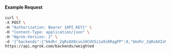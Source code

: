 <!-- Code generated for API Clients. DO NOT EDIT. -->

#### Example Request

```bash
curl \
-X POST \
-H "Authorization: Bearer {API_KEY}" \
-H "Content-Type: application/json" \
-H "Ngrok-Version: 2" \
-d '{"backends":{"bkdhr_2qRzAX0cunJ4CUV5i1a9iKRqgPP":0,"bkdhr_2qRzAXIxMbbzSGb8sSidyr1pxL6":1},"description":"acme weighted","metadata":"{\"environment\": \"staging\"}"}' \
https://api.ngrok.com/backends/weighted
```
